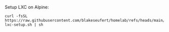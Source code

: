 Setup LXC on Alpine:

```
curl -fsSL https://raw.githubusercontent.com/blakeseufert/homelab/refs/heads/main/CavsLab/alpine-lxc-setup.sh | sh
```

